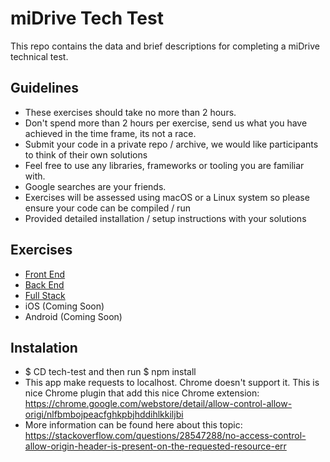 # miDrive Tech Test

This repo contains the data and brief descriptions for completing a miDrive technical test.

## Guidelines
- These exercises should take no more than 2 hours.
- Don't spend more than 2 hours per exercise, send us what you have achieved in the time frame, its not a race.
- Submit your code in a private repo / archive, we would like participants to think of their own solutions
- Feel free to use any libraries, frameworks or tooling you are familiar with.
- Google searches are your friends.
- Exercises will be assessed using macOS or a Linux system so please ensure your code can be compiled / run
- Provided detailed installation / setup instructions with your solutions

## Exercises
- [Front End](exercises/front-end.md)
- [Back End](exercises/back-end.md)
- [Full Stack](exercises/full-stack.md)
- iOS (Coming Soon)
- Android (Coming Soon)

## Instalation
- $ CD tech-test and then run $ npm install
- This app make requests to localhost. Chrome doesn't support it. This is nice Chrome plugin that add this nice Chrome extension:
    https://chrome.google.com/webstore/detail/allow-control-allow-origi/nlfbmbojpeacfghkpbjhddihlkkiljbi
- More information can be found here about this topic:
    https://stackoverflow.com/questions/28547288/no-access-control-allow-origin-header-is-present-on-the-requested-resource-err
